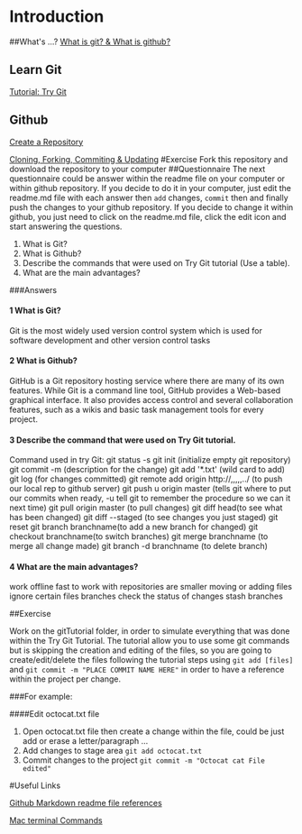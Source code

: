 # Introduction

##What's ...?
  [What is git? & What is github?](http://www.makeuseof.com/tag/git-version-control-youre-developer/)
## Learn Git
  [Tutorial: Try Git](https://www.codeschool.com/courses/try-git)
##  Github
  [Create a Repository](https://help.github.com/articles/create-a-repo/)
  
  [Cloning, Forking, Commiting & Updating](https://github.com/KsquareLabs/exercise-git/blob/master/github/readme.md)
#Exercise
  Fork this repository and download the repository to your computer
##Questionnaire
The next questionnaire could be answer within the readme file on your computer or within github repository.
If you decide to do it in your computer, just edit the readme.md file with each answer then  `add` changes, `commit` then and
finally push the changes to your github repository. If you decide to change it within github, you just need to click on the 
readme.md file, click the edit icon and start answering the questions.
  1. What is Git?
  2. What is Github?
  3. Describe the commands that were used on Try Git tutorial (Use a table).
  4. What are the main advantages?
  
###Answers

#### 1 What is Git?

Git is the most widely used version control system which is used for software development 
and other version control tasks

#### 2 What is Github?
GitHub is a Git repository hosting service where there are many of its own features. While Git is a command line tool, GitHub provides a Web-based graphical interface. It also provides access control and several collaboration features, such as a wikis and basic task management tools for every project.

#### 3 Describe the command that were used on Try Git tutorial.
Command used in try Git:
git status -s
git init (initialize empty git repository)
git commit -m (description for the change)
git add '*.txt' (wild card to add)
git log (for changes committed)
git remote add origin http://,,,,,../ (to push our local rep to github server)
git push u origin master (tells git where to put our commits when ready, 
                -u tell git to remember the procedure so we can it next time)
git pull origin master (to pull changes)
git diff head(to see what has been changed) 
git diff --staged (to see changes you just staged)
git reset 
git branch branchname(to add a new branch for changed)
git checkout branchname(to switch branches)
git merge branchname (to merge all change made)
git branch -d branchname (to delete branch)

#### 4 What are the main advantages?
work offline
fast to work with
repositories are smaller
moving or adding files
ignore certain files
branches
check the status of changes
stash branches


##Exercise

  Work on the gitTutorial folder, in order to simulate everything that was done within the Try Git Tutorial.
  The tutorial allow you to use some git commands but is skipping the creation and editing of the files, so 
  you are going to create/edit/delete the files following the tutorial steps using `git add [files]` and 
  `git commit -m "PLACE COMMIT NAME HERE"` in order to have a reference within the project per change.
  
###For example:
  
####Edit octocat.txt file
  1. Open octocat.txt file then create a change within the file, could be just add or erase a letter/paragraph ...
  2. Add changes to stage area `git add octocat.txt`
  3. Commit changes to the project `git commit -m "Octocat cat File edited"`

#Useful Links

[Github Markdown readme file references](https://github.com/adam-p/markdown-here/wiki/Markdown-Cheatsheet)

[Mac terminal Commands](https://github.com/0nn0/terminal-mac-cheatsheet)
